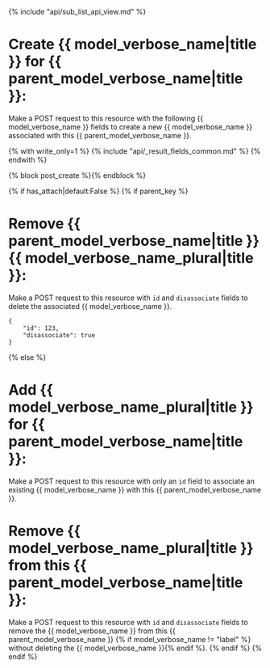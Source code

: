 {% include "api/sub_list_api_view.md" %}

# Create {{ model_verbose_name|title }} for {{ parent_model_verbose_name|title }}:

Make a POST request to this resource with the following {{ model_verbose_name }}
fields to create a new {{ model_verbose_name }} associated with this
{{ parent_model_verbose_name }}.

{% with write_only=1 %}
{% include "api/_result_fields_common.md" %}
{% endwith %}

{% block post_create %}{% endblock %}

{% if has_attach|default:False %}
{% if parent_key %}

# Remove {{ parent_model_verbose_name|title }} {{ model_verbose_name_plural|title }}:

Make a POST request to this resource with `id` and `disassociate` fields to
delete the associated {{ model_verbose_name }}.

    {
        "id": 123,
        "disassociate": true
    }

{% else %}

# Add {{ model_verbose_name_plural|title }} for {{ parent_model_verbose_name|title }}:

Make a POST request to this resource with only an `id` field to associate an
existing {{ model_verbose_name }} with this {{ parent_model_verbose_name }}.

# Remove {{ model_verbose_name_plural|title }} from this {{ parent_model_verbose_name|title }}:

Make a POST request to this resource with `id` and `disassociate` fields to
remove the {{ model_verbose_name }} from this {{ parent_model_verbose_name }}
{% if model_verbose_name != "label" %} without deleting the {{ model_verbose_name }}{% endif %}.
{% endif %}
{% endif %}
